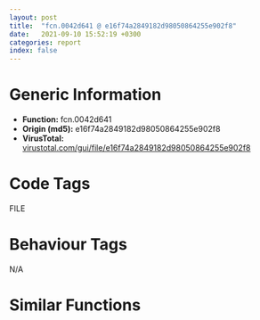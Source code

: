 ```yaml
---
layout: post
title:  "fcn.0042d641 @ e16f74a2849182d98050864255e902f8"
date:   2021-09-10 15:52:19 +0300
categories: report
index: false
---
```


# Generic Information
- **Function:** fcn.0042d641
- **Origin (md5):** e16f74a2849182d98050864255e902f8
- **VirusTotal:** [virustotal.com/gui/file/e16f74a2849182d98050864255e902f8][virustotal_ref]

# Code Tags
<span class="tag" id="FILE">FILE</span>


# Behaviour Tags
<span class="bhv-tag" id="na">N/A</span>

# Similar Functions
<script type="text/javascript" src="https://www.gstatic.com/charts/loader.js"></script>
<script type="text/javascript">

    google.charts.load('current', {'packages':['corechart']});
    google.charts.setOnLoadCallback(drawChart);

    function drawChart() {
    var data = new google.visualization.DataTable();
        data.addColumn('number', 'X');
        data.addColumn('number', 'Y');
        data.addColumn({type: 'string', role: 'tooltip', 'p': {'html': true}});
        data.addColumn({'type': 'string', 'role': 'style'});
        
        data.addRows([
    [-94.83167266845703, 42.8483772277832, '<b><a href="/report/fcn.0042d641@e16f74a2849182d98050864255e902f8">fcn.0042d641</a><br>@e16f74a2849182d98050864255e902f8</b><br>', 'point { fill-color: #e0440e; }'],
[192.8841094970703, -50.83563232421875, '<b><a href="/report/fcn.0042f095@505be53c36227b94e2fcc406f247f6e5">fcn.0042f095</a><br>@505be53c36227b94e2fcc406f247f6e5</b><br>', 'null'],
[99.18022155761719, -338.54498291015625, '<b><a href="/report/fcn.0042f095@96a869ae624ddb4834a1d5a829f85469">fcn.0042f095</a><br>@96a869ae624ddb4834a1d5a829f85469</b><br>', 'null'],
[-188.53536987304688, -244.8610076904297, '<b><a href="/report/fcn.0042f095@c077742bdc6d4f2c0ca7d0e2a6a94acf">fcn.0042f095</a><br>@c077742bdc6d4f2c0ca7d0e2a6a94acf</b><br>', 'null'],

        ]);

    var options = {
        title: 'Similarity Plot',
        legend: 'none',
        colors: ['#dedbd9', '#e6693e', '#ec8f6e', '#f3b49f', '#f6c7b6'],
        tooltip: {isHtml: true, trigger: 'both'},
        explorer: {
        actions: ["dragToZoom", "rightClickToReset"],
        },
        chartArea: {
        width: '80%',
        height: '80%'
        },
        width: '100%',
        height: '100%'
    };

    var chart = new google.visualization.ScatterChart(document.getElementById('chart_div'));

    chart.draw(data, options);
    }
    
</script>


<div id="chart_div" style="width: 100%px; height: 100%;"></div>

# Disassembled Code
{% highlight nasm %}

push 0x5c
mov eax, 0x451090
call fcn.0044cbf0
xor ebx, ebx
mov dword[ebp-0x68], ebx
mov dword[ebp-0x64], ebx
mov dword[ebp-0x60], ebx
push ebx
push 0x80
push 3
push ebx
push 1
push 0x80000000
push dword[ebp+8]
mov dword[ebp-4], ebx
call dword[sym.imp.KERNEL32.dll_CreateFileW]
mov dword[ebp-0x3c], eax
mov byte[ebp-4], 1
cmp eax, 0xffffffff
jne 0x42d68e
push eax
mov byte[ebp-4], bl
call fcn.0043ccbf
jmp 0x42d720
push ebx
push eax
call dword[sym.imp.KERNEL32.dll_GetFileSize]
mov dword[ebp-0x34], 0x58
mov dword[ebp-0x2c], 0x4f
mov dword[ebp-0x1c], 0x1e
mov esi, eax
mov eax, dword[ebp-0x2c]
mov ecx, dword[ebp-0x2c]
imul eax, ecx
mov dword[ebp-0x1c], eax
add dword[ebp-0x1c], 0x31
mov eax, dword[ebp-0x1c]
mov ecx, dword[ebp-0x34]
cmp ecx, eax
jle 0x42d6d7
mov eax, dword[ebp-0x2c]
add eax, dword[ebp-0x34]
mov ecx, dword[ebp-0x34]
lea eax, [eax+ecx+2]
mov dword[ebp-0x1c], eax
mov byte[ebp-0x10], bl
cmp esi, ebx
jbe 0x42d6ef
lea ecx, [ebp-0x10]
xor eax, eax
push ecx
push eax
mov eax, esi
lea ecx, [ebp-0x68]
call fcn.0040bb12
mov edi, dword[ebp-0x3c]
lea eax, [ebp-0x40]
push eax
push esi
mov esi, dword[ebp-0x68]
push esi
push edi
mov dword[ebp-0x40], ebx
call fcn.0043ca58
mov byte[ebp-4], bl
test eax, eax
jne 0x42d728
cmp edi, ebx
je 0x42d715
push edi
call fcn.0043ccbf
cmp esi, ebx
je 0x42d720
push esi
call fcn.00410ccc
pop ecx
xor al, al
call fcn.0044ccc8
ret
cmp edi, ebx
je 0x42d73a
push dword[ebp-0x3c]
xor eax, eax
lea edi, [ebp-0x11]
stosb byte
call fcn.0043ccbf
mov dword[ebp-0x24], esi
mov dword[ebp-0x3c], ebx
mov dword[ebp-0x1c], 0x48
mov eax, dword[ebp-0x1c]
shl eax, 6
cdq
push 0x28
pop ecx
idiv ecx
mov ecx, dword[ebp-0x1c]
push 0xffffffffffffff9f
sub eax, ecx
mov ecx, dword[ebp-0x1c]
lea eax, [eax+ecx-0x51]
add eax, dword[ebp-0x1c]
add eax, dword[ebp-0x1c]
mov dword[ebp-0x1c], eax
mov eax, dword[ebp-0x1c]
mov ecx, dword[ebp-0x1c]
sub eax, ecx
add eax, dword[ebp-0x1c]
mov dword[ebp-0x1c], eax
add dword[ebp-0x1c], 0x54
mov eax, dword[ebp-0x1c]
mov ecx, dword[ebp-0x1c]
imul eax, ecx
pop ecx
sub ecx, eax
mov eax, dword[ebp-0x1c]
sub ecx, eax
add ecx, dword[ebp-0x1c]
push 0xffffffffffffffb8
mov dword[ebp-0x1c], ecx
add dword[ebp-0x1c], 0xfffffffe
mov eax, dword[ebp-0x1c]
mov ecx, dword[ebp-0x1c]
imul eax, ecx
mov ecx, dword[ebp-0x1c]
imul eax, eax, 0x18
imul ecx, ecx, 0x56
sub eax, ecx
add eax, dword[ebp-0x1c]
pop ecx
add eax, dword[ebp-0x1c]
push 0x38
add eax, dword[ebp-0x1c]
mov dword[ebp-0x1c], eax
mov eax, dword[ebp-0x1c]
sub ecx, eax
add ecx, dword[ebp-0x1c]
add ecx, dword[ebp-0x1c]
mov dword[ebp-0x1c], ecx
mov eax, dword[ebp-0x1c]
cdq
pop ecx
idiv ecx
mov ecx, dword[ebp-0x1c]
imul ecx, ecx, 0xffffffd4
sub ecx, eax
mov eax, dword[ebp-0x1c]
shl eax, 5
add ecx, eax
mov eax, dword[ebp-0x1c]
sub ecx, eax
add ecx, dword[ebp-0x1c]
add ecx, dword[ebp-0x1c]
mov esi, dword[ebp-0x68]
lea eax, [esi+4]
mov dword[ebp-0x1c], ecx
cmp eax, dword[ebp-0x64]
jae 0x42d715
lea ecx, [ebp-0x44]
lea eax, [ebp-0x24]
call fcn.0042d4d2
cmp al, bl
je 0x42d715
cmp dword[ebp-0x44], 0x4c
jne 0x42d715
fld qword[0x470918]
fstp qword[ebp-0x58]
fld qword[0x470910]
fstp qword[ebp-0x58]
fld qword[0x470908]
fstp qword[ebp-0x58]
fld qword[0x470900]
fstp qword[ebp-0x38]
fld qword[0x4708f8]
fstp qword[ebp-0x38]
fld qword[ebp-0x58]
mov eax, dword[ebp-0x24]
fdiv qword[0x4708f0]
lea esi, [eax+0x10]
fstp qword[ebp-0x38]
cmp esi, dword[ebp-0x64]
jae 0x42d90d
push 0x10
push 0x4543c0
push eax
call fcn.00410e21
add esp, 0xc
test eax, eax
jne 0x42d90d
fld qword[0x470960]
fst qword[ebp-0x38]
fld qword[ebp-0x38]
fsub qword[0x470958]
fstp qword[ebp-0x38]
fld qword[ebp-0x38]
fadd qword[ebp-0x38]
fstp qword[ebp-0x38]
fld qword[ebp-0x38]
fmul qword[0x470950]
fstp qword[ebp-0x38]
fld qword[ebp-0x38]
fmul qword[0x470948]
fmul qword[ebp-0x38]
fsub qword[0x470940]
fstp qword[ebp-0x38]
fld qword[ebp-0x38]
mov dword[ebp-0x24], esi
fsub qword[0x470938]
fstp qword[ebp-0x38]
fld qword[0x4708c8]
fstp qword[ebp-0x58]
fld qword[0x470930]
fstp qword[ebp-0x58]
fld qword[0x470928]
fstp qword[ebp-0x58]
fstp qword[ebp-0x58]
fld qword[ebp-0x58]
mov eax, dword[ebp-0x24]
fsub qword[0x470920]
add eax, 4
fstp qword[ebp-0x58]
cmp eax, dword[ebp-0x64]
jae 0x42d90d
lea ecx, [ebp-0x48]
lea eax, [ebp-0x24]
call fcn.0042d4d2
cmp al, bl
jne 0x42d91e
cmp dword[ebp-0x68], ebx
je 0x42d720
push dword[ebp-0x68]
jmp 0x42d71a
mov eax, dword[ebp-0x48]
test al, 1
je 0x42d90d
shr eax, 7
test al, 1
je 0x42d90d
mov esi, dword[ebp-0x68]
lea eax, [esi+0x4c]
mov dword[ebp-0x24], eax
add eax, 2
cmp eax, dword[ebp-0x64]
jae 0x42d715
lea ecx, [ebp-0x18]
lea eax, [ebp-0x24]
call fcn.0042d54a
cmp al, bl
jne 0x42d95b
jmp 0x42d715
fstp st(2)
fstp st(0)
fstp st(0)
mov eax, dword[ebp-0x24]
add eax, 2
cmp eax, dword[ebp-0x64]
jae 0x42d90d
lea ecx, [ebp-0x4c]
lea eax, [ebp-0x24]
call fcn.0042d54a
cmp al, bl
je 0x42d90d
mov dword[ebp-0x1c], 0x15
mov eax, dword[ebp-0x1c]
add eax, dword[ebp-0x1c]
push 0x5d
mov dword[ebp-0x1c], eax
mov eax, dword[ebp-0x1c]
cdq
pop ecx
idiv ecx
push 0x4a
pop esi
push 0x34
mov ecx, eax
mov eax, dword[ebp-0x1c]
cdq
idiv esi
pop esi
push 0x2c
add ecx, eax
mov eax, dword[ebp-0x1c]
cdq
idiv esi
add ecx, eax
mov eax, dword[ebp-0x1c]
imul eax, eax, 0x3f
sub ecx, eax
mov eax, dword[ebp-0x1c]
mov edx, dword[ebp-0x1c]
imul eax, edx
imul eax, eax, 0x38
add ecx, eax
add ecx, dword[ebp-0x1c]
mov dword[ebp-0x1c], ecx
mov eax, dword[ebp-0x1c]
cdq
pop ecx
idiv ecx
mov ecx, dword[ebp-0x1c]
imul eax, ecx
mov ecx, dword[ebp-0x1c]
sub eax, ecx
mov ecx, dword[ebp-0x1c]
lea eax, [eax+ecx+0xf]
mov dword[ebp-0x1c], eax
mov eax, dword[ebp-0x4c]
cmp ax, bx
je 0x42dabc
mov ecx, dword[ebp-0x24]
movzx esi, ax
add esi, ecx
lea edx, [esi-2]
cmp edx, dword[ebp-0x64]
jae 0x42d90d
push dword[ebp+0xc]
add eax, 0xfffffffe
push ecx
call fcn.0042d565
pop ecx
pop ecx
test al, al
jne 0x42db0c
fldz
add esi, 0xfffffffe
mov dword[ebp-0x24], esi
fst qword[ebp-0x38]
fld qword[0x4708e0]
fstp qword[ebp-0x58]
fld qword[0x4708d8]
fst qword[ebp-0x30]
fld qword[0x4708d0]
fstp qword[ebp-0x20]
fld qword[0x4708c8]
fstp qword[ebp-0x20]
fld qword[0x4708c0]
fst qword[ebp-0x20]
fld qword[ebp-0x38]
fcomp qword[ebp-0x20]
fnstsw ax
test ah, 0x41
jp 0x42d955
fld qword[ebp-0x20]
fld qword[ebp-0x58]
fmul qword[0x4708b8]
fsubp st(1)
fsub qword[ebp-0x38]
fld qword[ebp-0x30]
fmul qword[ebp-0x38]
fmulp st(2)
fsubrp st(1)
fadd qword[ebp-0x38]
fsub qword[0x4708b0]
fstp qword[ebp-0x30]
fld qword[ebp-0x30]
fsubrp st(2)
fld qword[ebp-0x58]
faddp st(2)
fld qword[ebp-0x20]
faddp st(2)
fmul qword[ebp-0x30]
fmul qword[0x4708a8]
fdiv qword[0x4708f0]
fsubp st(1)
fld qword[ebp-0x30]
fmul qword[0x4708a0]
faddp st(1)
fsub qword[ebp-0x38]
fstp qword[ebp-0x38]
jmp 0x42d95b
fld qword[0x470960]
fstp qword[ebp-0x38]
fld qword[ebp-0x38]
fsub qword[0x470958]
fstp qword[ebp-0x38]
fld qword[ebp-0x38]
fadd qword[ebp-0x38]
fstp qword[ebp-0x38]
fld qword[ebp-0x38]
fmul qword[0x470950]
fstp qword[ebp-0x38]
fld qword[ebp-0x38]
fmul qword[0x470948]
fmul qword[ebp-0x38]
fsub qword[0x470940]
fstp qword[ebp-0x38]
fld qword[ebp-0x38]
fsub qword[0x470938]
fstp qword[ebp-0x38]
jmp 0x42d90d
cmp dword[ebp-0x68], ebx
je 0x42db1a
push dword[ebp-0x68]
call fcn.00410ccc
pop ecx
mov al, 1
jmp 0x42d722

{% endhighlight %}

[virustotal_ref]: https://www.virustotal.com/gui/file/e16f74a2849182d98050864255e902f8